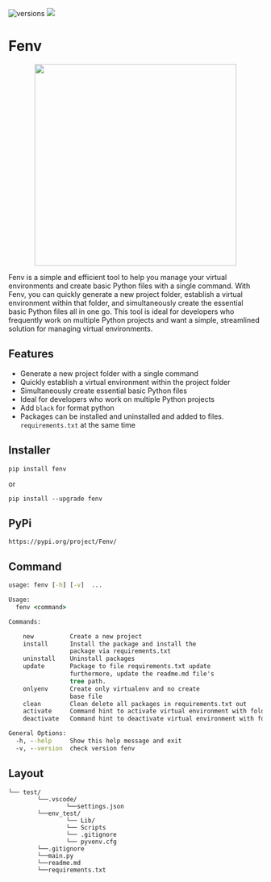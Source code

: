 ![versions](https://img.shields.io/pypi/pyversions/pybadges.svg) ![](https://img.shields.io/badge/-version%200.11.9-blue)

# Fenv

<p align="center"><img src="https://cdn.discordapp.com/attachments/582486229594013696/1070509737529069689/New_Project_3.png" width=400></p>

Fenv is a simple and efficient tool to help you manage your virtual environments and create basic Python files with a single command. With Fenv, you can quickly generate a new project folder, establish a virtual environment within that folder, and simultaneously create the essential basic Python files all in one go. This tool is ideal for developers who frequently work on multiple Python projects and want a simple, streamlined solution for managing virtual environments.

## Features

- Generate a new project folder with a single command
- Quickly establish a virtual environment within the project folder
- Simultaneously create essential basic Python files
- Ideal for developers who work on multiple Python projects
- Add `black` for format python
- Packages can be installed and uninstalled and added to files. `requirements.txt` at the same time

## Installer

```
pip install fenv
```

or

```
pip install --upgrade fenv
```

## PyPi

```
https://pypi.org/project/Fenv/
```

## Command

```cmd
usage: fenv [-h] [-v]  ...

Usage:
  fenv <command>

Commands:

    new          Create a new project
    install      Install the package and install the
                 package via requirements.txt
    uninstall    Uninstall packages
    update       Package to file requirements.txt update
                 furthermore, update the readme.md file's
                 tree path.
    onlyenv      Create only virtualenv and no create
                 base file
    clean        Clean delete all packages in requirements.txt out
    activate     Command hint to activate virtual environment with folder
    deactivate   Command hint to deactivate virtual environment with folder

General Options:
  -h, --help     Show this help message and exit
  -v, --version  check version fenv

```

## Layout

```
└── test/
        └──.vscode/
                └──settings.json
        └──env_test/
                └── Lib/
                └── Scripts
                └── .gitignore
                └── pyvenv.cfg
        └──.gitignore
        └──main.py
        └──readme.md
        └──requirements.txt
```
